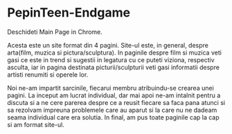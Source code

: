 # PepinTeen-Endgame

Deschideti Main Page in Chrome.


Acesta este un site format din 4 pagini. Site-ul este, in general, despre arta(film, muzica si pictura/sculptura). In paginile despre film si muzica veti gasi ce este in trend si sugestii in legatura cu ce puteti viziona, respectiv asculta, iar in pagina destinata picturii/sculpturii veti gasi informatii despre artisti renumiti si operele lor.

Noi ne-am impartit sarcinile, fiecarui membru atribuindu-se crearea unei pagini. La inceput am lucrat individual, dar mai apoi ne-am intalnit pentru a discuta si a ne cere parerea despre ce a reusit fiecare sa faca pana atunci si sa rezolvam impreuna problemele care au aparut si la care nu ne dadeam seama individual care era solutia. In final, am pus toate paginile cap la cap si am format site-ul.
